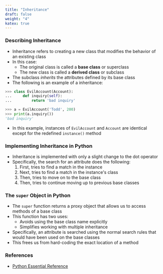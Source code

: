 ```yaml
---
title: "Inheritance"
draft: false
weight: "4"
katex: true
---
```


### Describing Inheritance
- Inheritance refers to creating a new class that modifies the behavior of an existing class
- In this case:
	- The original class is called a **base class** or superclass
	- The new class is called a **derived class** or subclass
- The subclass *inherits* the attributes defined by its base class
- The following is an example of a inheritance:

```python
>>> class EvilAccount(Account):
...     def inquiry(self):
...         return 'bad inquiry'

>>> a = EvilAccount('Todd', 200)
>>> print(a.inquiry())
'bad inquiry'
```

- In this example, instances of `EvilAccount` and `Account` are identical except for the redefined `instance()` method

### Implementing Inheritance in Python
- Inheritance is implemented with only a slight change to the dot operator
- Specifically, the search for an attribute does the following:
	1. First, tries to find a match in the instance
	2. Next, tries to find a match in the instance's class
	3. Then, tries to move on to the base class
	4. Then, tries to continue moving up to previous base classes

### The `super` Object in Python
- The `super` function returns a proxy object that allows us to access methods of a base class
- This function has two uses:
	- Avoids using the base class name explicitly
	- Simplifies working with multiple inheritance
- Specifically, an attribute is searched using the normal search rules that would have been used on the base classes
- This frees us from hard-coding the exact location of a method

### References
- [Python Essential Reference](http://index-of.co.uk/Python/Python%20Essential%20Reference,%20Fourth%20Edition.pdf)
